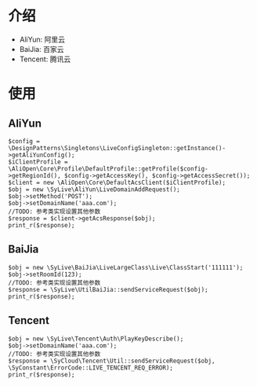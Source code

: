 # 介绍
- AliYun: 阿里云
- BaiJia: 百家云
- Tencent: 腾讯云

# 使用
## AliYun
    $config = \DesignPatterns\Singletons\LiveConfigSingleton::getInstance()->getAliYunConfig();
    $iClientProfile = \AliOpen\Core\Profile\DefaultProfile::getProfile($config->getRegionId(), $config->getAccessKey(), $config->getAccessSecret());
    $client = new \AliOpen\Core\DefaultAcsClient($iClientProfile);
    $obj = new \SyLive\AliYun\LiveDomainAddRequest();
    $obj->setMethod('POST');
    $obj->setDomainName('aaa.com');
    //TODO: 参考类实现设置其他参数
    $response = $client->getAcsResponse($obj);
    print_r($response);

## BaiJia
    $obj = new \SyLive\BaiJia\LiveLargeClass\Live\ClassStart('111111');
    $obj->setRoomId(123);
    //TODO: 参考类实现设置其他参数
    $response = \SyLive\UtilBaiJia::sendServiceRequest($obj);
    print_r($response);

## Tencent
    $obj = new \SyLive\Tencent\Auth\PlayKeyDescribe();
    $obj->setDomainName('aaa.com');
    //TODO: 参考类实现设置其他参数
    $response = \SyCloud\Tencent\Util::sendServiceRequest($obj, \SyConstant\ErrorCode::LIVE_TENCENT_REQ_ERROR);
    print_r($response);
